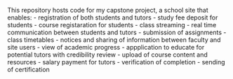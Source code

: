 This repository hosts code for my capstone project, a school site that enables:
     - registration of both students and tutors
     - study fee deposit for students
     - course registaration for students
     - class streaming
     - real time communication between students and tutors
     - submission of assignments
     - class timetables
     - notices and sharing of information between faculty and site users
     - view of academic progress
     - appplication to educate for potential tutors with credibility review
     - upload of course content and resources
     - salary payment for tutors
     - verification of completion 
     - sending of certification

